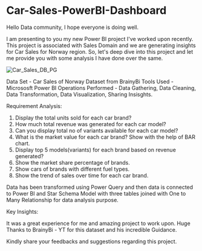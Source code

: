 # Car-Sales-PowerBI-Dashboard
Hello Data community, I hope everyone is doing well.

I am presenting to you my new Power BI project I've worked upon recently. This project is associated with Sales Domain and we are generating insights for Car Sales for Norway region. So, let's deep dive into this project and let me provide you with some analysis I have done over the same.

![Car_Sales_DB_PG](https://github.com/pritishgp/Car-Sales-PowerBI-Dashboard/assets/133867934/39ae4444-62df-4b49-9db1-a322500c1121)

Data Set - Car Sales of Norway Dataset from BrainyBi
Tools Used - Micrososft Power BI
Operations Performed - Data Gathering, Data Cleaning, Data Transformation, Data Visualization, Sharing Insisghts.

Requirement Analysis:
1.	Display the total units sold for each car brand? 
2.	How much total revenue was generated for each car model?
3.	Can you display total no of variants available for each car model? 
4.	What is the market value for each car brand? Show with the help of BAR chart.
5.	Display top 5 models(variants) for each brand based on revenue generated?
6.	Show the market share percentage of brands.
7.	Show cars of brands with different fuel types.
8.	Show the trend of sales over time for each car brand.

Data has been transformed using Power Query and then data is connected to Power BI and Star Schema Model with three tables joined with One to Many Relationship for data analysis purpose.

Key Insights:


It was a great experience for me and amazing project to work upon. Huge Thanks to BrainyBi - YT for this dataset and his incredible Guidance.

Kindly share your feedbacks and suggestions regarding this project.
